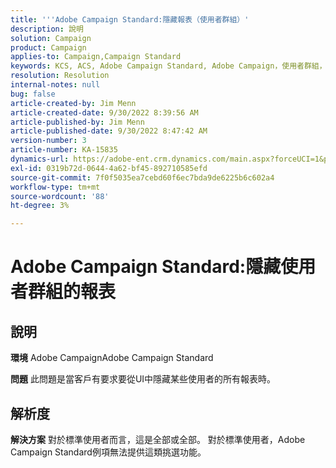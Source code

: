 ```yaml
---
title: '''Adobe Campaign Standard:隱藏報表（使用者群組）'
description: 說明
solution: Campaign
product: Campaign
applies-to: Campaign,Campaign Standard
keywords: KCS, ACS, Adobe Campaign Standard, Adobe Campaign，使用者群組，隱藏報表，常見問題集
resolution: Resolution
internal-notes: null
bug: false
article-created-by: Jim Menn
article-created-date: 9/30/2022 8:39:56 AM
article-published-by: Jim Menn
article-published-date: 9/30/2022 8:47:42 AM
version-number: 3
article-number: KA-15835
dynamics-url: https://adobe-ent.crm.dynamics.com/main.aspx?forceUCI=1&pagetype=entityrecord&etn=knowledgearticle&id=7a36a570-9b40-ed11-9db1-0022480866ad
exl-id: 0319b72d-0644-4a62-bf45-892710585efd
source-git-commit: 7f0f5035ea7cebd60f6ec7bda9de6225b6c602a4
workflow-type: tm+mt
source-wordcount: '88'
ht-degree: 3%

---
```


# Adobe Campaign Standard:隱藏使用者群組的報表

## 說明


<b>環境</b>
Adobe CampaignAdobe Campaign Standard

<b>問題</b>
此問題是當客戶有要求要從UI中隱藏某些使用者的所有報表時。


## 解析度


<b>解決方案</b>
對於標準使用者而言，這是全部或全部。
對於標準使用者，Adobe Campaign Standard例項無法提供這類挑選功能。
